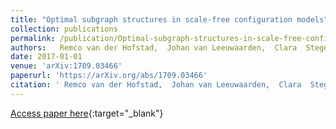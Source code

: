 ```yaml
---
title: "Optimal subgraph structures in scale-free configuration models"
collection: publications
permalink: /publication/Optimal-subgraph-structures-in-scale-free-configuration-models 
authors:   Remco van der Hofstad,  Johan van Leeuwaarden,  Clara  Stegehuis
date: 2017-01-01
venue: 'arXiv:1709.03466'
paperurl: 'https://arXiv.org/abs/1709.03466'
citation: ' Remco van der Hofstad,  Johan van Leeuwaarden,  Clara  Stegehuis,  arXiv:1709.03466, 2017.'
---
```

[Access paper here](https://arXiv.org/abs/1709.03466){:target="_blank"}
